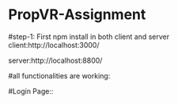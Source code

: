# PropVR-Assignment


#step-1: First npm install in both client and server
client:http://localhost:3000/

server:http://localhost:8800/



#all functionalities are working:

#Login Page::




